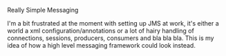 Really Simple Messaging

I'm a bit frustrated at the moment with setting up JMS at work, it's either a world a xml configuration/annotations or a lot of hairy handling of connections, sessions, producers, consumers and bla bla bla. This is my idea of how a high level messaging framework could look instead.
